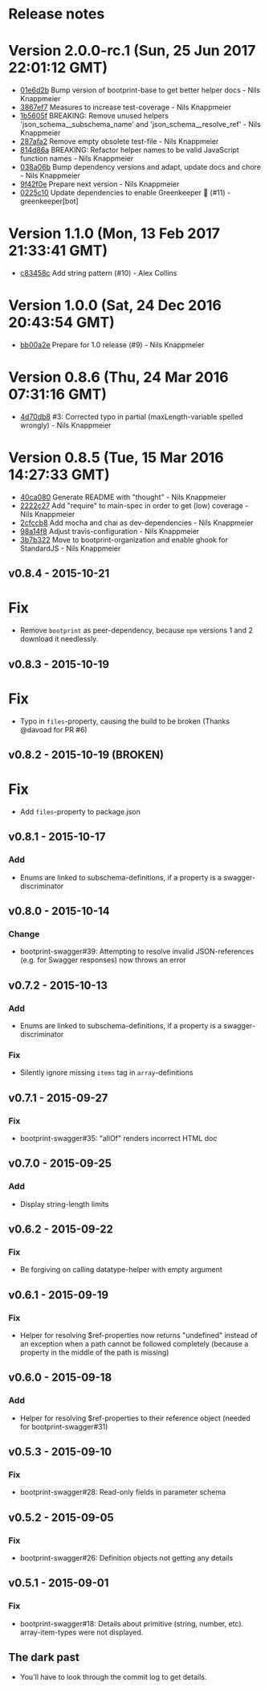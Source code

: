 # Release notes


<a name="current-release"></a>
# Version 2.0.0-rc.1 (Sun, 25 Jun 2017 22:01:12 GMT)

* [01e6d2b](https://github.com/bootprint/bootprint-json-schema/commit/01e6d2b) Bump version of bootprint-base to get better helper docs - Nils Knappmeier
* [3867ef7](https://github.com/bootprint/bootprint-json-schema/commit/3867ef7) Measures to increase test-coverage - Nils Knappmeier
* [1b5605f](https://github.com/bootprint/bootprint-json-schema/commit/1b5605f) BREAKING: Remove unused helpers 'json_schema__subschema_name' and 'json_schema__resolve_ref' - Nils Knappmeier
* [287afa2](https://github.com/bootprint/bootprint-json-schema/commit/287afa2) Remove empty obsolete test-file - Nils Knappmeier
* [814d86a](https://github.com/bootprint/bootprint-json-schema/commit/814d86a) BREAKING: Refactor helper names to be valid JavaScript function names - Nils Knappmeier
* [038a06b](https://github.com/bootprint/bootprint-json-schema/commit/038a06b) Bump dependency versions and adapt, update docs and chore - Nils Knappmeier
* [9f42f0e](https://github.com/bootprint/bootprint-json-schema/commit/9f42f0e) Prepare next version - Nils Knappmeier
* [0225c10](https://github.com/bootprint/bootprint-json-schema/commit/0225c10) Update dependencies to enable Greenkeeper 🌴 (#11) - greenkeeper[bot]

# Version 1.1.0 (Mon, 13 Feb 2017 21:33:41 GMT)

* [c83458c](https://github.com/bootprint/bootprint-json-schema/commit/c83458c) Add string pattern (#10) - Alex Collins

# Version 1.0.0 (Sat, 24 Dec 2016 20:43:54 GMT)

* [bb00a2e](https://github.com/bootprint/bootprint-json-schema/commit/bb00a2e) Prepare for 1.0 release (#9) - Nils Knappmeier

# Version 0.8.6 (Thu, 24 Mar 2016 07:31:16 GMT)

* [4d70db8](https://github.com/bootprint/bootprint-json-schema/commit/4d70db8) #3: Corrected typo in partial (maxLength-variable spelled wrongly) - Nils Knappmeier

# Version 0.8.5 (Tue, 15 Mar 2016 14:27:33 GMT)

* [40ca080](https://github.com/bootprint/bootprint-json-schema/commit/40ca080) Generate README with "thought" - Nils Knappmeier
* [2222c27](https://github.com/bootprint/bootprint-json-schema/commit/2222c27) Add "require" to main-spec in order to get (low) coverage - Nils Knappmeier
* [2cfccb8](https://github.com/bootprint/bootprint-json-schema/commit/2cfccb8) Add mocha and chai as dev-dependencies - Nils Knappmeier
* [98a14f8](https://github.com/bootprint/bootprint-json-schema/commit/98a14f8) Adjust travis-configuration - Nils Knappmeier
* [3b7b322](https://github.com/bootprint/bootprint-json-schema/commit/3b7b322) Move to bootprint-organization and enable ghook for StandardJS - Nils Knappmeier

## v0.8.4 - 2015-10-21

# Fix

* Remove `bootprint` as peer-dependency, because `npm` versions 1 and 2 download it needlessly.

## v0.8.3 - 2015-10-19

# Fix

* Typo in `files`-property, causing the build to be broken (Thanks @davoad for PR #6)

## v0.8.2 - 2015-10-19 (BROKEN)

# Fix

* Add `files`-property to package.json

## v0.8.1 - 2015-10-17

### Add

* Enums are linked to subschema-definitions, if a property is a swagger-discriminator

## v0.8.0 - 2015-10-14

### Change

* bootprint-swagger#39: Attempting to resolve invalid JSON-references (e.g. for Swagger responses) 
  now throws an error

## v0.7.2 - 2015-10-13 

### Add

* Enums are linked to subschema-definitions, if a property is a swagger-discriminator 

### Fix

* Silently ignore missing `items` tag in `array`-definitions

## v0.7.1 - 2015-09-27
### Fix

* bootprint-swagger#35: "allOf" renders incorrect HTML doc

## v0.7.0 - 2015-09-25
### Add

* Display string-length limits

## v0.6.2 - 2015-09-22
### Fix 

* Be forgiving on calling datatype-helper with empty argument

## v0.6.1 - 2015-09-19
### Fix

* Helper for resolving $ref-properties now returns "undefined" instead of an exception
  when a path cannot be followed completely (because a property in the middle of the path 
  is missing)

## v0.6.0 - 2015-09-18
### Add

* Helper for resolving $ref-properties to their reference object (needed for bootprint-swagger#31)

## v0.5.3 - 2015-09-10
### Fix

* bootprint-swagger#28: Read-only fields in parameter schema

## v0.5.2 - 2015-09-05
### Fix

* bootprint-swagger#26: Definition objects not getting any details

## v0.5.1 - 2015-09-01
### Fix

* bootprint-swagger#18: Details about primitive (string, number, etc). array-item-types were not displayed.

## The dark past

* You'll have to look through the commit log to get details.
